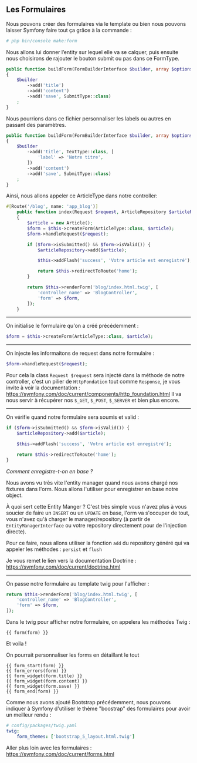 ## Les Formulaires

Nous pouvons créer des formulaires via le template ou bien nous pouvons laisser Symfony faire tout ça grâce à la commande :

```bash
# php bin/console make:form
```

Nous allons lui donner l’entity sur lequel elle va se calquer, puis ensuite nous choisirons de rajouter le bouton submit ou pas dans ce FormType.

```php
public function buildForm(FormBuilderInterface $builder, array $options): void
{
    $builder
        ->add('title')
        ->add('content')
        ->add('save', SubmitType::class)
    ;
}
```

Nous pourrions dans ce fichier personnaliser les labels ou autres en passant des paramètres.

```php
public function buildForm(FormBuilderInterface $builder, array $options)
{
    $builder
        ->add('title', TextType::class, [
            'label' => 'Notre titre',
        ])
        ->add('content')
        ->add('save', SubmitType::class)
    ;
}
```

Ainsi, nous allons appeler ce ArticleType dans notre controller:

```php
#[Route('/blog', name: 'app_blog')]
    public function index(Request $request, ArticleRepository $articleRepository): Response
    {
        $article = new Article();
        $form = $this->createForm(ArticleType::class, $article);
        $form->handleRequest($request);

        if ($form->isSubmitted() && $form->isValid()) {
            $articleRepository->add($article);

            $this->addFlash('success', 'Votre article est enregistré');

            return $this->redirectToRoute('home');
        }

        return $this->renderForm('blog/index.html.twig', [
            'controller_name' => 'BlogController',
            'form' => $form,
        ]);
    }
```

----
On initialise le formulaire qu'on a créé précédemment :
```php
$form = $this->createForm(ArticleType::class, $article);
```

----
On injecte les informaitons de request dans notre formulaire :
```php
$form->handleRequest($request);
```

Pour cela la class `Request $request` sera injecté dans la méthode de notre controller, c'est un pilier de `HttpFondation` tout comme `Response`, je vous invite à voir la documentation : https://symfony.com/doc/current/components/http_foundation.html
Il va nous servir à récupérer nos `$_GET`, `$_POST`, `$_SERVER` et bien plus encore.

----
On vérifie quand notre formulaire sera soumis et valid :
```php
if ($form->isSubmitted() && $form->isValid()) {
    $articleRepository->add($article);

    $this->addFlash('success', 'Votre article est enregistré');

    return $this->redirectToRoute('home');
}
```

*Comment enregistre-t-on en base ?*

Nous avons vu très vite l'entity manager quand nous avons chargé nos fixtures dans l'orm. Nous allons l'utiliser pour enregistrer en base notre object.

À quoi sert cette Entity Manger ? C'est très simple vous n'avez plus à vous soucier de faire un `INSERT` ou un `UPDATE` en base, l'orm va s'occuper de tout, vous n'avez qu'à charger le manager/repository (à partir de `EntityManagerInterface` ou votre repository directement pour de l'injection directe).

Pour ce faire, nous allons utiliser la fonction `add` du repository généré qui va appeler les méthodes : `persist` et `flush`

Je vous remet le lien vers la documentation Doctrine : https://symfony.com/doc/current/doctrine.html

----
On passe notre formulaire au template twig pour l'afficher :
```php
return $this->renderForm('blog/index.html.twig', [
    'controller_name' => 'BlogController',
    'form' => $form,
]);
```

Dans le twig pour afficher notre formulaire, on appelera les méthodes Twig :

```twig
{{ form(form) }}
```

Et voila !

On pourrait personnaliser les forms en détaillant le tout

```twig
{{ form_start(form) }}
{{ form_errors(form) }}
{{ form_widget(form.title) }}
{{ form_widget(form.content) }}
{{ form_widget(form.save) }}
{{ form_end(form) }}
```

Comme nous avons ajouté Bootstrap précédemment, nous pouvons indiquer à Symfony d'utiliser le thème "boostrap" des formulaires pour avoir un meilleur rendu :
```yaml
# config/packages/twig.yaml
twig:
    form_themes: ['bootstrap_5_layout.html.twig']
```

Aller plus loin avec les formulaires : https://symfony.com/doc/current/forms.html
